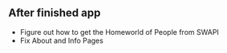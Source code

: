 ## After finished app

- Figure out how to get the Homeworld of People from SWAPI
- Fix About and Info Pages

